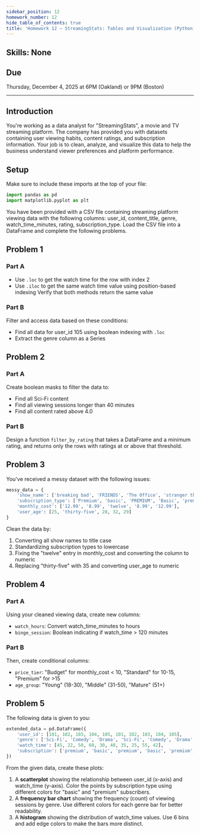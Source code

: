 ```yaml
---
sidebar_position: 12
homework_number: 12
hide_table_of_contents: true
title: 'Homework 12 — StreamingStats: Tables and Visualization (Python)'
---
```


## Skills: None

## Due

Thursday, December 4, 2025 at 6PM (Oakland) or 9PM (Boston)

______________________________________________________________________

## Introduction

You're working as a data analyst for "StreamingStats", a movie and TV streaming platform. The company has provided you with datasets containing user viewing habits, content ratings, and subscription information. Your job is to clean, analyze, and visualize this data to help the business understand viewer preferences and platform performance.

## Setup

Make sure to include these imports at the top of your file:

```python
import pandas as pd
import matplotlib.pyplot as plt
```

You have been provided with a CSV file containing streaming platform viewing data with the following columns: user_id, content_title, genre, watch_time_minutes, rating, subscription_type. Load the CSV file into a DataFrame and complete the following problems.

## Problem 1

### Part A

- Use `.loc` to get the watch time for the row with index 2
- Use `.iloc` to get the same watch time value using position-based indexing
  Verify that both methods return the same value

### Part B

Filter and access data based on these conditions:

- Find all data for user_id 105 using boolean indexing with `.loc`
- Extract the genre column as a Series

## Problem 2

### Part A

Create boolean masks to filter the data to:

- Find all Sci-Fi content
- Find all viewing sessions longer than 40 minutes
- Find all content rated above 4.0

### Part B

Design a function `filter_by_rating` that takes a DataFrame and a minimum rating, and returns only the rows with ratings at or above that threshold.

## Problem 3

You've received a messy dataset with the following issues:

```python
messy_data = {
    'show_name': ['breaking bad', 'FRIENDS', 'The Office', 'stranger things', 'Breaking Bad'],
    'subscription_type': ['Premium', 'basic', 'PREMIUM', 'Basic', 'premium'],
    'monthly_cost': ['12.99', '8.99', 'twelve', '8.99', '12.99'],
    'user_age': [25, 'thirty-five', 28, 32, 29]
}
```

Clean the data by:

1. Converting all show names to title case
2. Standardizing subscription types to lowercase
3. Fixing the "twelve" entry in monthly_cost and converting the column to numeric
4. Replacing "thirty-five" with 35 and converting user_age to numeric

## Problem 4

### Part A

Using your cleaned viewing data, create new columns:

- `watch_hours`: Convert watch_time_minutes to hours
- `binge_session`: Boolean indicating if watch_time > 120 minutes

### Part B

Then, create conditional columns:

- `price_tier`: "Budget" for monthly_cost < 10, "Standard" for 10-15, "Premium" for >15
- `age_group`: "Young" (18-30), "Middle" (31-50), "Mature" (51+)

## Problem 5

The following data is given to you:

```python
extended_data = pd.DataFrame({
    'user_id': [101, 102, 103, 104, 105, 101, 102, 103, 104, 105],
    'genre': ['Sci-Fi', 'Comedy', 'Drama', 'Sci-Fi', 'Comedy', 'Drama', 'Sci-Fi', 'Comedy', 'Drama', 'Sci-Fi'],
    'watch_time': [45, 22, 50, 60, 30, 40, 35, 25, 55, 42],
    'subscription': ['premium', 'basic', 'premium', 'basic', 'premium', 'premium', 'basic', 'basic', 'premium', 'basic']
})
```

From the given data, create these plots:

1. A **scatterplot** showing the relationship between user_id (x-axis) and watch_time (y-axis). Color the points by subscription type using different colors for "basic" and "premium" subscribers.
2. A **frequency bar chart** showing the frequency (count) of viewing sessions by genre. Use different colors for each genre bar for better readability.
3. A **histogram** showing the distribution of watch_time values. Use 6 bins and add edge colors to make the bars more distinct.
